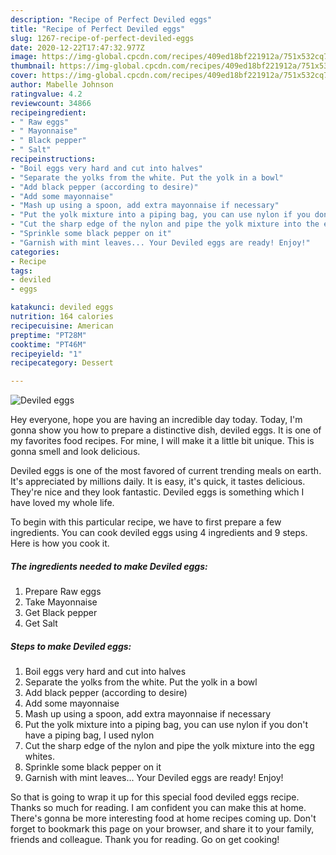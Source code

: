 ```yaml
---
description: "Recipe of Perfect Deviled eggs"
title: "Recipe of Perfect Deviled eggs"
slug: 1267-recipe-of-perfect-deviled-eggs
date: 2020-12-22T17:47:32.977Z
image: https://img-global.cpcdn.com/recipes/409ed18bf221912a/751x532cq70/deviled-eggs-recipe-main-photo.jpg
thumbnail: https://img-global.cpcdn.com/recipes/409ed18bf221912a/751x532cq70/deviled-eggs-recipe-main-photo.jpg
cover: https://img-global.cpcdn.com/recipes/409ed18bf221912a/751x532cq70/deviled-eggs-recipe-main-photo.jpg
author: Mabelle Johnson
ratingvalue: 4.2
reviewcount: 34866
recipeingredient:
- " Raw eggs"
- " Mayonnaise"
- " Black pepper"
- " Salt"
recipeinstructions:
- "Boil eggs very hard and cut into halves"
- "Separate the yolks from the white. Put the yolk in a bowl"
- "Add black pepper (according to desire)"
- "Add some mayonnaise"
- "Mash up using a spoon, add extra mayonnaise if necessary"
- "Put the yolk mixture into a piping bag, you can use nylon if you don&#39;t have a piping bag, I used nylon"
- "Cut the sharp edge of the nylon and pipe the yolk mixture into the egg whites."
- "Sprinkle some black pepper on it"
- "Garnish with mint leaves... Your Deviled eggs are ready! Enjoy!"
categories:
- Recipe
tags:
- deviled
- eggs

katakunci: deviled eggs 
nutrition: 164 calories
recipecuisine: American
preptime: "PT28M"
cooktime: "PT46M"
recipeyield: "1"
recipecategory: Dessert

---
```



![Deviled eggs](https://img-global.cpcdn.com/recipes/409ed18bf221912a/751x532cq70/deviled-eggs-recipe-main-photo.jpg)

Hey everyone, hope you are having an incredible day today. Today, I'm gonna show you how to prepare a distinctive dish, deviled eggs. It is one of my favorites food recipes. For mine, I will make it a little bit unique. This is gonna smell and look delicious.

Deviled eggs is one of the most favored of current trending meals on earth. It's appreciated by millions daily. It is easy, it's quick, it tastes delicious. They're nice and they look fantastic. Deviled eggs is something which I have loved my whole life.




To begin with this particular recipe, we have to first prepare a few ingredients. You can cook deviled eggs using 4 ingredients and 9 steps. Here is how you cook it.

<!--inarticleads1-->

##### The ingredients needed to make Deviled eggs:

1. Prepare  Raw eggs
1. Take  Mayonnaise
1. Get  Black pepper
1. Get  Salt




<!--inarticleads2-->

##### Steps to make Deviled eggs:

1. Boil eggs very hard and cut into halves
1. Separate the yolks from the white. Put the yolk in a bowl
1. Add black pepper (according to desire)
1. Add some mayonnaise
1. Mash up using a spoon, add extra mayonnaise if necessary
1. Put the yolk mixture into a piping bag, you can use nylon if you don&#39;t have a piping bag, I used nylon
1. Cut the sharp edge of the nylon and pipe the yolk mixture into the egg whites.
1. Sprinkle some black pepper on it
1. Garnish with mint leaves... Your Deviled eggs are ready! Enjoy!




So that is going to wrap it up for this special food deviled eggs recipe. Thanks so much for reading. I am confident you can make this at home. There's gonna be more interesting food at home recipes coming up. Don't forget to bookmark this page on your browser, and share it to your family, friends and colleague. Thank you for reading. Go on get cooking!
